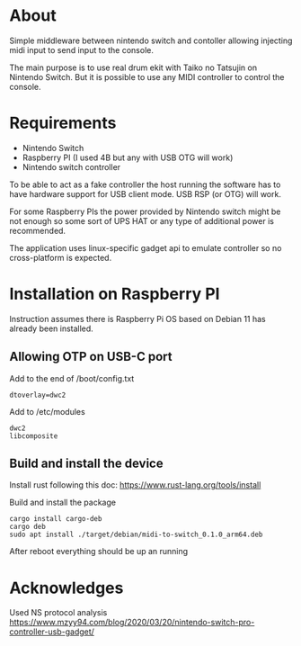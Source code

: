 # About
Simple middleware between nintendo switch and contoller 
allowing injecting midi input to send input to the console.

The main purpose is to use real drum ekit with Taiko no Tatsujin on Nintendo Switch.
But it is possible to use any MIDI controller to control the console.

# Requirements
* Nintendo Switch
* Raspberry PI (I used 4B but any with USB OTG will work)
* Nintendo switch controller

To be able to act as a fake controller the host running the software has to have hardware support for USB client mode.
USB RSP (or OTG) will work.

For some Raspberry PIs the power provided by Nintendo switch might be not enough 
so some sort of UPS HAT or any type of additional power is recommended.

The application uses linux-specific gadget api to emulate controller so no cross-platform is expected.

# Installation on Raspberry PI 
Instruction assumes there is Raspberry Pi OS based on Debian 11 has already been installed.

## Allowing OTP on USB-C port
Add to the end of /boot/config.txt
```
dtoverlay=dwc2
```

Add to /etc/modules
```
dwc2
libcomposite
```

## Build and install the device
Install rust following this doc: https://www.rust-lang.org/tools/install

Build and install the package
```
cargo install cargo-deb
cargo deb
sudo apt install ./target/debian/midi-to-switch_0.1.0_arm64.deb
```
After reboot everything should be up an running

# Acknowledges

Used NS protocol analysis https://www.mzyy94.com/blog/2020/03/20/nintendo-switch-pro-controller-usb-gadget/
